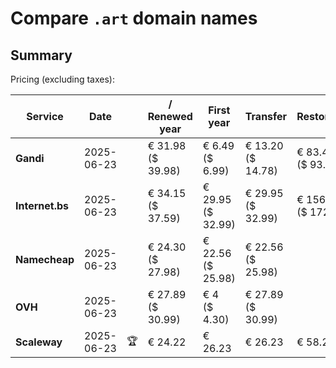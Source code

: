 # Compare `.art` domain names

## Summary

Pricing (excluding taxes):

| Service | Date |  | / Renewed year | First year | Transfer | Restoration |
|--|--|--|--|--|--|--|
| **Gandi** | 2025-06-23 |  | € 31.98<br>($ 39.98) | € 6.49<br>($ 6.99) | € 13.20<br>($ 14.78) | € 83.44<br>($ 93.46) |
| **Internet.bs** | 2025-06-23 |  | € 34.15<br>($ 37.59) | € 29.95<br>($ 32.99) | € 29.95<br>($ 32.99) | € 156.69<br>($ 172.59) |
| **Namecheap** | 2025-06-23 |  | € 24.30<br>($ 27.98) | € 22.56<br>($ 25.98) | € 22.56<br>($ 25.98) |  |
| **OVH** | 2025-06-23 |  | € 27.89<br>($ 30.99) | € 4<br>($ 4.30) | € 27.89<br>($ 30.99) |  |
| **Scaleway** | 2025-06-23 | 🏆 | € 24.22 | € 26.23 | € 26.23 | € 58.26 |

